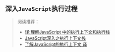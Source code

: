 ## 深入`JavaScript`执行过程
> 阅读推荐：
> * [译:理解JavaScript 中的执行上下文和执行栈](https://juejin.im/post/5ba32171f265da0ab719a6d7)
> * [JavaScript深入之执行上下文栈](https://github.com/mqyqingfeng/Blog/issues/4)
> * [了解JavaScript的执行上下文 译](https://yanhaijing.com/javascript/2014/04/29/what-is-the-execution-context-in-javascript/)
